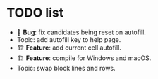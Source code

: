 # TODO list

- 🐞 **Bug**: fix candidates being reset on autofill.
- Topic: add autofill key to help page.
- 🏗️ **Feature**: add current cell autofill.
- 🏗️ **Feature**: compile for Windows and macOS.
- Topic: swap block lines and rows.
